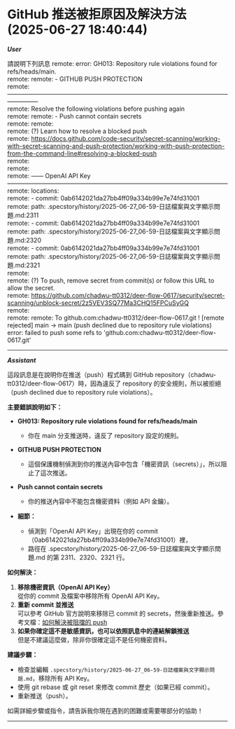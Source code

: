 <!-- Generated by SpecStory -->

# GitHub 推送被拒原因及解決方法 (2025-06-27 18:40:44)

_**User**_

請說明下列訊息
remote: error: GH013: Repository rule violations found for refs/heads/main.        
remote: 
remote: - GITHUB PUSH PROTECTION        
remote:   —————————————————————————————————————————        
remote:     Resolve the following violations before pushing again        
remote: 
remote:     - Push cannot contain secrets        
remote: 
remote:             
remote:      (?) Learn how to resolve a blocked push        
remote:      https://docs.github.com/code-security/secret-scanning/working-with-secret-scanning-and-push-protection/working-with-push-protection-from-the-command-line#resolving-a-blocked-push        
remote:             
remote:             
remote:       —— OpenAI API Key ————————————————————————————————————        
remote:        locations:        
remote:          - commit: 0ab6142021da27bb4ff09a334b99e7e74fd31001        
remote:            path: .specstory/history/2025-06-27_06-59-日誌檔案與文字顯示問題.md:2311        
remote:          - commit: 0ab6142021da27bb4ff09a334b99e7e74fd31001        
remote:            path: .specstory/history/2025-06-27_06-59-日誌檔案與文字顯示問題.md:2320        
remote:          - commit: 0ab6142021da27bb4ff09a334b99e7e74fd31001        
remote:            path: .specstory/history/2025-06-27_06-59-日誌檔案與文字顯示問題.md:2321        
remote:             
remote:        (?) To push, remove secret from commit(s) or follow this URL to allow the secret.        
remote:        https://github.com/chadwu-tt0312/deer-flow-0617/security/secret-scanning/unblock-secret/2z5VEV3SQ77Ma3CHQ15FPCuSyGQ        
remote:             
remote: 
remote: 
To github.com:chadwu-tt0312/deer-flow-0617.git
 ! [remote rejected] main -> main (push declined due to repository rule violations)
error: failed to push some refs to 'github.com:chadwu-tt0312/deer-flow-0617.git'

---

_**Assistant**_

這段訊息是在說明你在推送（push）程式碼到 GitHub repository（chadwu-tt0312/deer-flow-0617）時，因為違反了 repository 的安全規則，所以被拒絕（push declined due to repository rule violations）。

**主要錯誤說明如下：**

- **GH013: Repository rule violations found for refs/heads/main**
  - 你在 main 分支推送時，違反了 repository 設定的規則。

- **GITHUB PUSH PROTECTION**
  - 這個保護機制偵測到你的推送內容中包含「機密資訊（secrets）」，所以阻止了這次推送。

- **Push cannot contain secrets**
  - 你的推送內容中不能包含機密資料（例如 API 金鑰）。

- **細節：**
  - 偵測到「OpenAI API Key」出現在你的 commit（0ab6142021da27bb4ff09a334b99e7e74fd31001）裡，
  - 路徑在 .specstory/history/2025-06-27_06-59-日誌檔案與文字顯示問題.md 的第 2311、2320、2321 行。

**如何解決：**
1. **移除機密資訊（OpenAI API Key）**  
   從你的 commit 及檔案中移除所有 OpenAI API Key。
2. **重新 commit 並推送**  
   可以參考 GitHub 官方說明來移除已 commit 的 secrets，然後重新推送。參考文檔：[如何解決被阻擋的 push](https://docs.github.com/code-security/secret-scanning/working-with-secret-scanning-and-push-protection/working-with-push-protection-from-the-command-line#resolving-a-blocked-push)
3. **如果你確定這不是敏感資訊，也可以依照訊息中的連結解鎖推送**  
   但是不建議這麼做，除非你很確定這不是任何機密資料。

**建議步驟：**
- 檢查並編輯 `.specstory/history/2025-06-27_06-59-日誌檔案與文字顯示問題.md`，移除所有 API Key。
- 使用 git rebase 或 git reset 來修改 commit 歷史（如果已經 commit）。
- 重新推送（push）。

如需詳細步驟或指令，請告訴我你現在遇到的困難或需要哪部分的協助！

---

